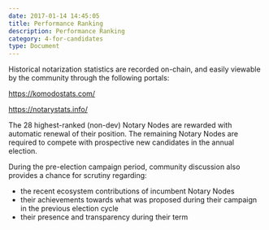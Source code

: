 ```yaml
---
date: 2017-01-14 14:45:05
title: Performance Ranking
description: Performance Ranking
category: 4-for-candidates
type: Document
---
```

Historical notarization statistics are recorded on-chain, and easily viewable by the community through the following portals:

https://komodostats.com/

https://notarystats.info/

The 28 highest-ranked (non-dev) Notary Nodes are rewarded with automatic renewal of their position. The remaining Notary Nodes are required to compete with prospective new candidates in the annual election.

During the pre-election campaign period, community discussion also provides a chance for scrutiny regarding:

* the recent ecosystem contributions of incumbent Notary Nodes
* their achievements towards what was proposed during their campaign in the previous election cycle
* their presence and transparency during their term

